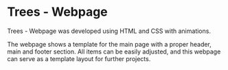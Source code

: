 # Trees - Webpage
Trees - Webpage was developed using HTML and CSS with animations.

The webpage shows a template for the main page with a proper header, main and 
footer section. All items can be easily adjusted, and this webpage can serve as 
a template layout for further projects. 
